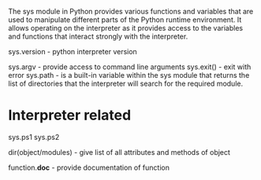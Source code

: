 The sys module in Python provides various functions and variables that are used to manipulate different parts of the Python runtime environment. It allows operating on the interpreter as it provides access to the variables and functions that interact strongly with the interpreter.

sys.version - python interpreter version


sys.argv - provide access to command line arguments
sys.exit() - exit with error
sys.path - is a built-in variable within the sys module that returns the list of directories that the interpreter will search for the required module. 


# Interpreter related
sys.ps1
sys.ps2

dir(object/modules) - give list of all attributes and methods of object

function.__doc__ - provide documentation of function


